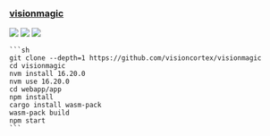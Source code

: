 ### [visionmagic](https://github.com/visioncortex/visionmagic)

![](https://img.shields.io/github/license/visioncortex/visionmagic?style=flat-square) ![](https://img.shields.io/github/last-commit/scillidan/visionmagic/master?label=last%20commit%20(fork)&style=flat-square) ![](https://img.shields.io/badge/Vercel-black?style=flat&logo=Vercel&logoColor=white)

````{tab} From source
```sh
git clone --depth=1 https://github.com/visioncortex/visionmagic
cd visionmagic
nvm install 16.20.0
nvm use 16.20.0
cd webapp/app
npm install
cargo install wasm-pack
wasm-pack build
npm start
```
````